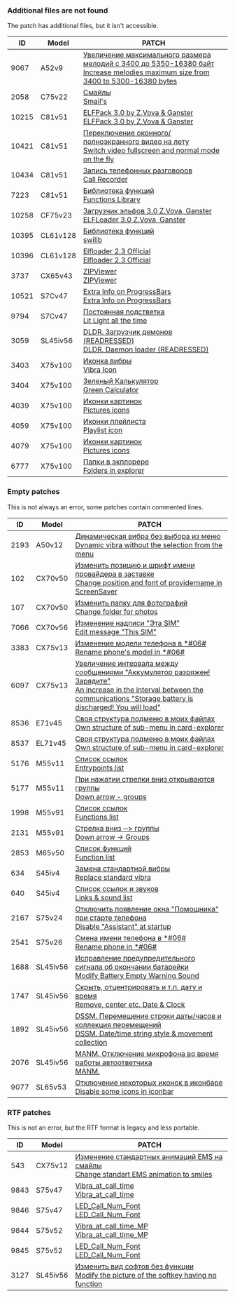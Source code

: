 ### Additional files are not found
The patch has additional files, but it isn't accessible.

| ID | Model | PATCH |
|---|---|---|
| 9067 | A52v9 | [Увеличение максимального размера мелодий с 3400 до 5350-16380 байт<br>Increase melodies maximum size from 3400 to 5300-16380 bytes](https://patches.kibab.com/patches/details.php5?id=9067) |
| 2058 | C75v22 | [Смайлы<br>Smail's](https://patches.kibab.com/patches/details.php5?id=2058) |
| 10215 | C81v51 | [ELFPack 3.0 by Z.Vova & Ganster<br>ELFPack 3.0 by Z.Vova & Ganster](https://patches.kibab.com/patches/details.php5?id=10215) |
| 10421 | C81v51 | [Переключение оконного/полноэкранного видео на лету<br>Switch video fullscreen and normal mode on the fly](https://patches.kibab.com/patches/details.php5?id=10421) |
| 10434 | C81v51 | [Запись телефонных разговоров<br>Call Recorder](https://patches.kibab.com/patches/details.php5?id=10434) |
| 7223 | C81v51 | [Библиотека функций<br>Functions Library](https://patches.kibab.com/patches/details.php5?id=7223) |
| 10258 | CF75v23 | [Загрузчик эльфов 3.0 Z.Vova, Ganster<br>ELFLoader 3.0 Z.Vova, Ganster](https://patches.kibab.com/patches/details.php5?id=10258) |
| 10395 | CL61v128 | [Библиотека функций<br>swilib](https://patches.kibab.com/patches/details.php5?id=10395) |
| 10396 | CL61v128 | [Elfloader 2.3 Official<br>Elfloader 2.3 Official](https://patches.kibab.com/patches/details.php5?id=10396) |
| 3737 | CX65v43 | [ZIPViewer<br>ZIPViewer](https://patches.kibab.com/patches/details.php5?id=3737) |
| 10521 | S7Cv47 | [Extra Info on ProgressBars<br>Extra Info on ProgressBars](https://patches.kibab.com/patches/details.php5?id=10521) |
| 9794 | S7Cv47 | [Постоянная подстветка<br>Lit Light all the time](https://patches.kibab.com/patches/details.php5?id=9794) |
| 3059 | SL45iv56 | [DLDR. Загрузчик демонов (READRESSED)<br>DLDR. Daemon loader (READRESSED)](https://patches.kibab.com/patches/details.php5?id=3059) |
| 3403 | X75v100 | [Иконка вибры<br>Vibra Icon](https://patches.kibab.com/patches/details.php5?id=3403) |
| 3404 | X75v100 | [Зеленый Калькулятор<br>Green Calculator](https://patches.kibab.com/patches/details.php5?id=3404) |
| 4039 | X75v100 | [Иконки картинок<br>Pictures icons](https://patches.kibab.com/patches/details.php5?id=4039) |
| 4059 | X75v100 | [Иконки плейлиста<br>Playlist icon](https://patches.kibab.com/patches/details.php5?id=4059) |
| 4079 | X75v100 | [Иконки картинок<br>Pictures icons](https://patches.kibab.com/patches/details.php5?id=4079) |
| 6777 | X75v100 | [Папки в экплорере<br>Folders in explorer](https://patches.kibab.com/patches/details.php5?id=6777) |
### Empty patches
This is not always an error, some patches contain commented lines.

| ID | Model | PATCH |
|---|---|---|
| 2193 | A50v12 | [Динамическая вибра без выбора из меню<br>Dynamic vibra without the selection from the menu](https://patches.kibab.com/patches/details.php5?id=2193) |
| 102 | CX70v50 | [Изменить позицию и шрифт имени провайдера в заставке<br>Change position and font of providername in ScreenSaver](https://patches.kibab.com/patches/details.php5?id=102) |
| 107 | CX70v50 | [Изменить папку для фотографий<br>Change folder for photos](https://patches.kibab.com/patches/details.php5?id=107) |
| 7066 | CX70v56 | [Изменениe надписи "Эта SIM"<br>Edit message "This SIM"](https://patches.kibab.com/patches/details.php5?id=7066) |
| 3383 | CX75v13 | [Изменение модели телефона в *#06#<br>Rename phone's model in *#06#](https://patches.kibab.com/patches/details.php5?id=3383) |
| 6097 | CX75v13 | [Увеличение интервала между сообщениями "Аккумулятор разряжен! Зарядите"<br>An increase in the interval between the communications "Storage battery is discharged! You will load"](https://patches.kibab.com/patches/details.php5?id=6097) |
| 8536 | E71v45 | [Своя структура подменю в моих файлах<br>Own structure of sub-menu in card-explorer](https://patches.kibab.com/patches/details.php5?id=8536) |
| 8537 | EL71v45 | [Своя структура подменю в моих файлах<br>Own structure of sub-menu in card-explorer](https://patches.kibab.com/patches/details.php5?id=8537) |
| 5176 | M55v11 | [Список ссылок<br>Entrypoints list](https://patches.kibab.com/patches/details.php5?id=5176) |
| 5177 | M55v11 | [При нажатии стрелки вниз открываются группы<br>Down arrow - groups](https://patches.kibab.com/patches/details.php5?id=5177) |
| 1998 | M55v91 | [Список ссылок<br>Functions list](https://patches.kibab.com/patches/details.php5?id=1998) |
| 2131 | M55v91 | [Стрелка вниз &#9472;> группы<br>Down arrow -> Groups](https://patches.kibab.com/patches/details.php5?id=2131) |
| 2853 | M65v50 | [Список функций<br>Function list](https://patches.kibab.com/patches/details.php5?id=2853) |
| 634 | S45iv4 | [Замена стандартной вибры<br>Replace standard vibra](https://patches.kibab.com/patches/details.php5?id=634) |
| 640 | S45iv4 | [Список ссылок и звуков<br>Links & sound list](https://patches.kibab.com/patches/details.php5?id=640) |
| 2167 | S75v24 | [Отключить появление окна "Помощника" при старте телефона<br>Disable "Assistant" at startup](https://patches.kibab.com/patches/details.php5?id=2167) |
| 2541 | S75v26 | [Смена имени телефона в *#06#<br>Rename phone in *#06#](https://patches.kibab.com/patches/details.php5?id=2541) |
| 1688 | SL45iv56 | [Исправление предупредительного сигнала об окончании батарейки<br>Modify Battery Empty Warning Sound](https://patches.kibab.com/patches/details.php5?id=1688) |
| 1747 | SL45iv56 | [Скрыть, отцентрировать и т.п. дату и время<br>Remove, center etc. Date & Clock](https://patches.kibab.com/patches/details.php5?id=1747) |
| 1892 | SL45iv56 | [DSSM. Перемещение строки даты/часов и коллекция перемещений<br>DSSM. Date/time string style & movement collection](https://patches.kibab.com/patches/details.php5?id=1892) |
| 2076 | SL45iv56 | [MANM. Отключение микрофона во время работы автоответчика<br>MANM.](https://patches.kibab.com/patches/details.php5?id=2076) |
| 9077 | SL65v53 | [Отключение некоторых иконок в иконбаре<br>Disable some icons in iconbar](https://patches.kibab.com/patches/details.php5?id=9077) |
### RTF patches
This is not an error, but the RTF format is legacy and less portable.

| ID | Model | PATCH |
|---|---|---|
| 543 | CX75v12 | [Изменение стандартных анимаций EMS на смайлы<br>Change standart EMS animation to smiles](https://patches.kibab.com/patches/details.php5?id=543) |
| 9843 | S75v47 | [Vibra_at_call_time<br>Vibra_at_call_time](https://patches.kibab.com/patches/details.php5?id=9843) |
| 9846 | S75v47 | [LED_Call_Num_Font<br>LED_Call_Num_Font](https://patches.kibab.com/patches/details.php5?id=9846) |
| 9844 | S75v52 | [Vibra_at_call_time_MP<br>Vibra_at_call_time_MP](https://patches.kibab.com/patches/details.php5?id=9844) |
| 9845 | S75v52 | [LED_Call_Num_Font<br>LED_Call_Num_Font](https://patches.kibab.com/patches/details.php5?id=9845) |
| 3127 | SL45iv56 | [Изменить вид софтов без функции<br>Modify the picture of the softkey having no function](https://patches.kibab.com/patches/details.php5?id=3127) |
